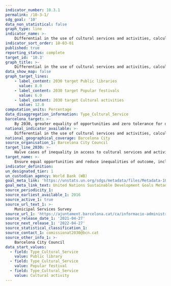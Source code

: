 ```yaml
---
indicator_number: 10.3.1
permalink: /10-3-1/
sdg_goal: '10'
data_non_statistical: false
graph_type: line
indicator_name: >-
    Differential in the use of cultural services and activities, calculated as a percentage, between the average for the population as a whole and the average for the population with a low socio-economic level 
indicator_sort_order: 10-03-01
published: true
reporting_status: complete
target_id: '10.3'
graph_title: >-
    Differential in the use of cultural services and activities, calculated as a percentage, between the average for the population as a whole and the average for the population with a low socio-economic level 
data_show_map: false
graph_target_lines:
    - label_content: 2030 target Public libraries
      value: 8.0
    - label_content: 2030 target Popular festivals
      value: 6.0
    - label_content: 2030 target Cultural activities
      value: 12.0
computation_units: Percentage 
data_disaggregation_information: Type_Cultural_Service
barcelona_target: >-
    By 2030, greater equality of opportunities and zero tolerance for discrimination
national_indicator_available: >-
    Differential in the use of cultural services and activities, calculated as a percentage, between the average for the population as a whole and the average for the population with a low socio-economic level 
national_geographical_coverage: Barcelona City
source_organisation_1: Barcelona City Council
target_line_2030: >-
    Halve cases of inequality in access to cultural services and activities according to socio-economic level. Target value 2030: 8% Public libraries, 6% Popular festivals, 12% Cultural activities
target_name: >-
    Ensure equal opportunities and reduce inequalities of outcome, including by eliminating discriminatory laws, policies and practices and promoting appropriate legislation, policies and action in this regard
indicator_definition:
un_designated_tier: 1
un_custodian_agency: World Bank (WB)
goal_meta_link: 'https://unstats.un.org/sdgs/metadata/files/Metadata-10-03-01.pdf'
goal_meta_link_text: United Nations Sustainable Development Goals Metadata (pdf 894kB)
source_periodicity_1: 
source_earliest_available_1: 2016
source_active_1: true
source_url_text_1: >-
    Municipal Services Survey
source_url_1: 'https://ajuntament.barcelona.cat/ca/informacio-administrativa/registre-enquestes-i-estudis-opinio'
source_release_date_1: '2021-04-27'
source_next_release_1: '2022-04-27'
source_statistical_classification_1: 
source_contact_1: comissionat2030@bcn.cat
source_other_info_1: >-
    Barcelona City Council
data_start_values:
  - field: Type_Cultural_Service
    value: Public library
  - field: Type_Cultural_Service
    value: Popular festival
  - field: Type_Cultural_Service
    value: Cultural activity
---
```

